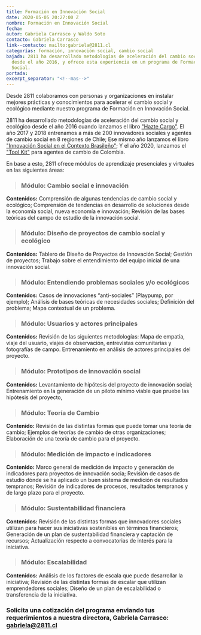 ```yaml
---
title: Formación en Innovación Social
date: 2020-05-05 20:27:00 Z
nombre: Formación en Innovación Social
fecha: 
autor: Gabriela Carrasco y Waldo Soto
contacto: Gabriela Carrasco
link--contacto: mailto:gabriela@2811.cl
categorías: formación, innovación social, cambio social
bajada: 2811 ha desarrollado metodologías de aceleración del cambio social y ecológico
  desde el año 2016, y ofrece esta experiencia en un programa de Formación de Innovación
  Social.
portada: 
excerpt_separator: "<!--mas-->"
---
```


Desde 2811 colaboramos con personas y organizaciones en instalar mejores prácticas y conocimientos para acelerar el cambio social y ecológico mediante nuestro programa de Formación en Innovación Social.

<!--mas-->

2811 ha desarrollado metodologías de aceleración del cambio social y ecológico desde el año 2016 cuando lanzamos el libro ["Hazte Cargo"](https://www.researchgate.net/publication/322250772_Hazte_Cargo_Guia_para_emprendedores_sociales). El año 2017 y 2018 entrenamos a más de 200 innovadores sociales y agentes de cambio social en 8 regiones de Chile; Ese mismo año lanzamos el libro ["Innovación Social en el Contexto Brasileño"](https://www.researchgate.net/publication/326464814_EMPREENDEDORISMO_SOCIAL_E_INOVACAO_SOCIAL_NO_CONTEXTO_BRASILEIRO); Y el año 2020, lanzamos el ["Tool Kit"](https://2811.cl/2020/04/14/tookit/) para agentes de cambio de Colombia. 

En base a esto, 2811 ofrece módulos de aprendizaje presenciales y virtuales en las siguientes áreas:

> ### Módulo: Cambio social e innovación

**Contenidos:** Comprensión de algunas tendencias de cambio social y ecológico; Comprensión de tendencias en desarrollo de soluciones desde la economía social, nueva economía e innovación; Revisión de las bases teóricas del campo de estudio de la innovación social.

> ### Módulo: Diseño de proyectos de cambio social y ecológico

**Contenidos:** Tablero de Diseño de Proyectos de Innovación Social; Gestión de proyectos; Trabajo sobre el entendimiento del equipo inicial de una innovación social.

> ### Módulo: Entendiendo problemas sociales y/o ecológicos

**Contenidos:** Casos de innovaciones “anti-sociales” (Playpump, por ejemplo); Análisis de bases teóricas de necesidades sociales; Definición del problema; Mapa contextual de un problema.

> ### Módulo: Usuarios y actores principales

**Contenidos:** Revisión de las siguientes metodologías: Mapa de empatía, viaje del usuario, viajes de observación, entrevistas comunitarias y fotografías de campo. Entrenamiento en análisis de actores principales del proyecto.

> ### Módulo: Prototipos de innovación social

**Contenidos:** Levantamiento de hipótesis del proyecto de innovación social; Entrenamiento en la generación de un piloto mínimo viable que pruebe las hipótesis del proyecto,


> ### Módulo: Teoría de Cambio

**Contenido:** Revisión de las distintas formas que puede tomar una teoría de cambio; Ejemplos de teorías de cambio de otras organizaciones; Elaboración de una teoría de cambio para el proyecto.

> ### Módulo: Medición de impacto e indicadores 

**Contenido:** Marco general de medición de impacto y generación de indicadores para proyectos de innovación socia; Revisión de casos de estudio dónde se ha aplicado un buen sistema de medición de resultados tempranos; Revisión de indicadores de procesos, resultados tempranos y de largo plazo para el proyecto.

> ### Módulo: Sustentabilidad financiera 

**Contenidos:** Revisión de las distintas formas que innovadores sociales utilizan para hacer sus iniciativas sostenibles en términos financieros; Generación de un plan de sustentabilidad financiera y captación de recursos; Actualización respecto a convocatorias de interés para la iniciativa. 

> ### Módulo: Escalabilidad

**Contenidos:** Análisis de los factores de escala que puede desarrollar la iniciativa; Revisión de las distintas formas de escalar que utilizan emprendedores sociales; Diseño de un plan de escalabilidad o transferencia de la iniciativa. 

### **Solicita una cotización del programa enviando tus requerimientos a nuestra directora, Gabriela Carrasco: gabriela@2811.cl**
 